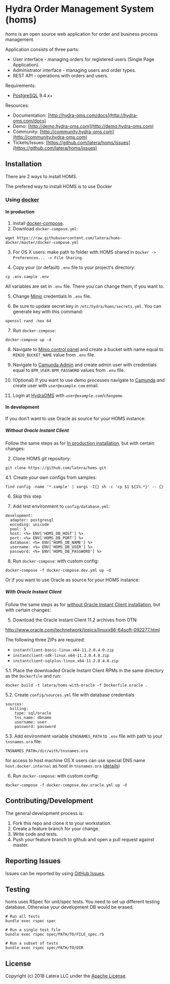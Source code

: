 # Hydra Order Management System (homs)

*homs* is an open source web application for order and business process management.

Application consists of three parts:
* User interface - managing orders for registered users (Single Page Application).
* Administrator interface - managing users and order types.
* REST API - operations with orders and users.

Requirements:
* [PostgreSQL](http://www.postgresql.org/) 9.4.x+

Resources:
* Documentation: [http://hydra-oms.com/docs](http://hydra-oms.com/docs)
* Demo: [http://demo.hydra-oms.com](http://demo.hydra-oms.com)
* Community: [http://community.hydra-oms.com](http://community.hydra-oms.com)
* Tickets/Issues: [https://github.com/latera/homs/issues](https://github.com/latera/homs/issues)


## Installation

There are 2 ways to install HOMS.

The prefered way to install HOMS is to use Docker

### Using [docker](https://www.docker.com/)

#### In production

1. Install [docker-compose](https://docs.docker.com/compose/install/).
2. Download `docker-compose.yml`:

  ```
  wget https://raw.githubusercontent.com/latera/homs-docker/master/docker-compose.yml
  ```
3. For OS X users: make path to folder with HOMS shared in `Docker -> Preferences... -> File Sharing`.

4. Copy your (or default) `.env` file to your project's directory:

  ```
  cp .env.sample .env
  ```
  
   All variables are set in `.env` file. There you can change them, if you want to.

5. Change [Minio](https://github.com/minio/minio) credentials in `.env` file.

6. Be sure to update secret key in `/etc/hydra/homs/secrets.yml`. You can generate key with this command:

  ```
  openssl rand -hex 64
  ```

7. Run `docker-compose`:

  ```
  docker-compose up -d
  ```

8. Navigate to [Minio control panel](http://localhost:9000) and create a bucket with name equal to `MINIO_BUCKET_NAME` value from `.env` file.

9. Navigate to [Camunda Admin](http://localhost:8080/camunda) and create admin user with credentials equal to `BPM_USER:BPM_PASSWORD` values from `.env` file.

10. (Optional) If you want to use demo processes navigate to [Camunda](http://localhost:8080/camunda/app/admin/default/#/user-create) and create user with `user@example.com` email.

11. Login at [HydraOMS](http://localhost:3000) with *`user@example.com`*/*`changeme`*.

#### In development

If you don't want to use Oracle as source for your HOMS instance:

##### Without Oracle Instant Client

Follow the same steps as for [In production installation](#in-production), but with certain changes:

2. Clone HOMS git repository:

  ```
  git clone https://github.com/latera/homs.git
  ```

4.1. Create your own configs from samples:

  ```
  find config -name '*.sample' | xargs -I{} sh -c 'cp $1 ${1%.*}' -- {}
  ```

6. Skip this step

7. Add test environment to `config/database.yml`:

  ```
  development:
    adapter: postgresql
    encoding: unicode
    pool: 5
    host: <%= ENV['HOMS_DB_HOST'] %>
    port: <%= ENV['HOMS_DB_PORT'] %>
    database: <%= ENV['HOMS_DB_NAME'] %>
    username: <%= ENV['HOMS_DB_USER'] %>
    password: <%= ENV['HOMS_DB_PASSWORD'] %>
  ```
  
8. Run `docker-compose`: with custom config:
  ```
  docker-compose -f docker-compose.dev.yml up -d
  ```

Or if you want to use Oracle as source for your HOMS instance:

##### With Oracle Instant Client

Follow the same steps as for [without Oracle Instant Client installation](#without-oracle-instant-client), but with certain changes:

5. Download the Oracle Instant Client 11.2 archives from OTN:

http://www.oracle.com/technetwork/topics/linuxx86-64soft-092277.html

The following three ZIPs are required:

- `instantclient-basic-linux.x64-11.2.0.4.0.zip`
- `instantclient-sdk-linux.x64-11.2.0.4.0.zip`
- `instantclient-sqlplus-linux.x64-11.2.0.4.0.zip`

5.1. Place the downloaded Oracle Instant Client RPMs in the same directory as the `Dockerfile` and run:

```
docker build -t latera/homs-with-oracle -f Dockerfile.oracle .
```

5.2. Create `config/sources.yml` file with database credentials

```
sources:
  billing:
    type: sql/oracle
    tns_name: dbname
    username: user
    password: password
```

5.3. Add environment variable `$TNSNAMES_PATH` to `.env` file with path to your `tnsnames.ora` file:

```
TNSNAMES_PATH=/dir/with/tnsnames.ora
```

for access to host machine OS X users can use special DNS name `host.docker.internal` as host in `tnsnames.ora` ([details](https://docs.docker.com/docker-for-mac/networking))

6. Run `docker-compose`: with custom config:
  ```
  docker-compose -f docker-compose.dev.oracle.yml up -d
  ```

## Contributing/Development

The general development process is:

1. Fork this repo and clone it to your workstation.
2. Create a feature branch for your change.
3. Write code and tests.
4. Push your feature branch to github and open a pull request against master.

## Reporting Issues

Issues can be reported by using [GitHub Issues](https://github.com/latera/homs/issues).

## Testing

homs uses RSpec for unit/spec tests. You need to set up different testing database. Otherwise your development DB would be erased.

```
# Run all tests
bundle exec rspec spec

# Run a single test file
bundle exec rspec spec/PATH/TO/FILE_spec.rb

# Run a subset of tests
bundle exec rspec spec/PATH/TO/DIR
```

## License

Copyright (c) 2018 Latera LLC under the [Apache License](https://github.com/latera/homs/blob/master/LICENSE).
